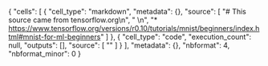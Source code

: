 {
 "cells": [
  {
   "cell_type": "markdown",
   "metadata": {},
   "source": [
    "# This source came from tensorflow.org\n",
    " \n",
    "* https://www.tensorflow.org/versions/r0.10/tutorials/mnist/beginners/index.html#mnist-for-ml-beginners"
   ]
  },
  {
   "cell_type": "code",
   "execution_count": null,
   "outputs": [],
   "source": [
    ""
   ]
  }
 ],
 "metadata": {},
 "nbformat": 4,
 "nbformat_minor": 0
}